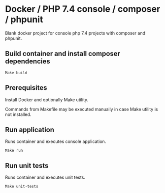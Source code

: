 # Docker / PHP 7.4 console / composer / phpunit 

Blank docker project for console php 7.4 projects with composer and phpunit.

## Build container and install composer dependencies

    Make build

## Prerequisites

Install Docker and optionally Make utility.

Commands from Makefile may be executed manually in case Make utility is not installed.
    
## Run application

Runs container and executes console application.

    Make run

## Run unit tests

Runs container and executes unit tests.

    Make unit-tests